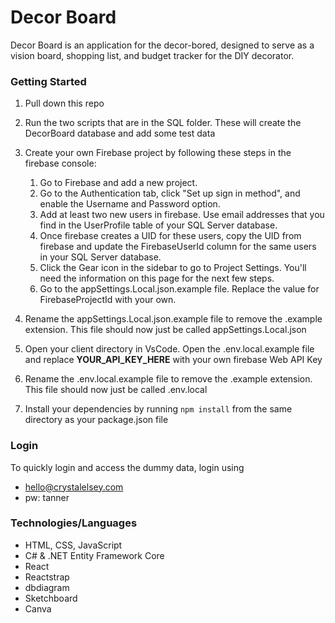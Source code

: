 # Decor Board

Decor Board is an application for the decor-bored, designed to serve as a vision board, shopping list, and budget tracker for the DIY decorator.

### Getting Started

1. Pull down this repo

2. Run the two scripts that are in the SQL folder. These will create the DecorBoard database and add some test data

3. Create your own Firebase project by following these steps in the firebase console:

      1. Go to Firebase and add a new project. 
      2. Go to the Authentication tab, click "Set up sign in method", and enable the Username and Password option.
      3. Add at least two new users in firebase. Use email addresses that you find in the UserProfile table of your SQL Server database.
      4. Once firebase creates a UID for these users, copy the UID from firebase and update the FirebaseUserId column for the same users in your SQL Server database.
      5. Click the Gear icon in the sidebar to go to Project Settings. You'll need the information on this page for the next few steps.
      6. Go to the appSettings.Local.json.example file. Replace the value for FirebaseProjectId with your own.

4. Rename the appSettings.Local.json.example file to remove the .example extension. This file should now just be called appSettings.Local.json

5. Open your client directory in VsCode. Open the .env.local.example file and replace __YOUR_API_KEY_HERE__ with your own firebase Web API Key

6. Rename the .env.local.example file to remove the .example extension. This file should now just be called .env.local

7. Install your dependencies by running `npm install` from the same directory as your package.json file

### Login

To quickly login and access the dummy data, login using 
- hello@crystalelsey.com
- pw: tanner

### Technologies/Languages
- HTML, CSS, JavaScript
- C# & .NET Entity Framework Core
- React
- Reactstrap
- dbdiagram
- Sketchboard
- Canva
